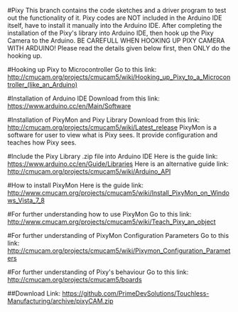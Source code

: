 #Pixy
This branch contains the code sketches and a driver program to test out the functionality of it.
Pixy codes are NOT included in the Arduino IDE itself, have to install it manually into the Arduino IDE.
After completing the installation of the Pixy's library into Arduino IDE, then hook up the Pixy Camera to the Arduino.
BE CAREFULL WHEN HOOKING UP PIXY CAMERA WITH ARDUINO! Please read the details given below first, then ONLY do the hooking up.

#Hooking up Pixy to Microcontroller
Go to this link: http://cmucam.org/projects/cmucam5/wiki/Hooking_up_Pixy_to_a_Microcontroller_(like_an_Arduino)

#Installation of Arduino IDE
Download from this link: https://www.arduino.cc/en/Main/Software

#Installation of PixyMon and Pixy Library
Download from this link: http://cmucam.org/projects/cmucam5/wiki/Latest_release
PixyMon is a software for user to view what is Pixy sees. It provide configuration and teaches how Pixy sees.

#Include the Pixy Library .zip file into Arduino IDE
Here is the guide link: https://www.arduino.cc/en/Guide/Libraries
Here is an alternative guide link: http://cmucam.org/projects/cmucam5/wiki/Arduino_API

#How to install PixyMon
Here is the guide link: http://www.cmucam.org/projects/cmucam5/wiki/Install_PixyMon_on_Windows_Vista_7_8

#For further understanding how to use PixyMon
Go to this link: http://www.cmucam.org/projects/cmucam5/wiki/Teach_Pixy_an_object

#For further understanding of PixyMon Configuration Parameters
Go to this link: http://cmucam.org/projects/cmucam5/wiki/Pixymon_Configuration_Parameters

#For further understanding of Pixy's behaviour
Go to this link: http://cmucam.org/projects/cmucam5/boards

##Download
Link: https://github.com/PrimeDevSolutions/Touchless-Manufacturing/archive/pixyCAM.zip

